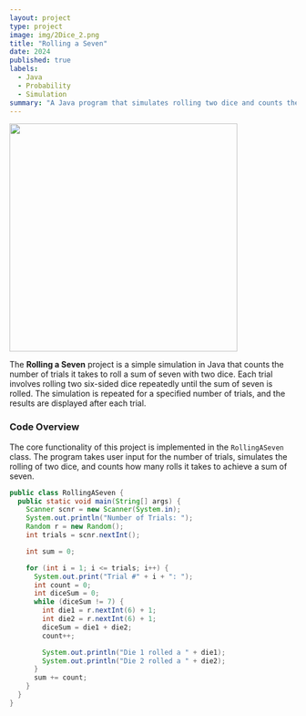 ```yaml
---
layout: project
type: project
image: img/2Dice_2.png
title: "Rolling a Seven"
date: 2024
published: true
labels:
  - Java
  - Probability
  - Simulation
summary: "A Java program that simulates rolling two dice and counts the number of times a sum of seven is rolled."
---
```


<div class="text-center p-4">
  <img width="400px" src="../img/2Dice_1" class="img-thumbnail">
</div>

The **Rolling a Seven** project is a simple simulation in Java that counts the number of trials it takes to roll a sum of seven with two dice. Each trial involves rolling two six-sided dice repeatedly until the sum of seven is rolled. The simulation is repeated for a specified number of trials, and the results are displayed after each trial.

### Code Overview

The core functionality of this project is implemented in the `RollingASeven` class. The program takes user input for the number of trials, simulates the rolling of two dice, and counts how many rolls it takes to achieve a sum of seven.

```java
public class RollingASeven {
  public static void main(String[] args) {
    Scanner scnr = new Scanner(System.in);
    System.out.println("Number of Trials: ");
    Random r = new Random();
    int trials = scnr.nextInt();

    int sum = 0;

    for (int i = 1; i <= trials; i++) {
      System.out.print("Trial #" + i + ": ");
      int count = 0;
      int diceSum = 0;
      while (diceSum != 7) {
        int die1 = r.nextInt(6) + 1;
        int die2 = r.nextInt(6) + 1;
        diceSum = die1 + die2;
        count++;

        System.out.println("Die 1 rolled a " + die1);
        System.out.println("Die 2 rolled a " + die2);
      }
      sum += count;
    }
  }
}
